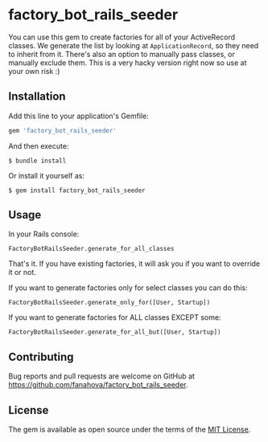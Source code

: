 # factory_bot_rails_seeder

You can use this gem to create factories for all of your ActiveRecord classes. We generate the list by looking at `ApplicationRecord`, so they need to inherit from it. There's also an option to manually pass classes, or manually exclude them. This is a very hacky version right now so use at your own risk :)

## Installation

Add this line to your application's Gemfile:

```ruby
gem 'factory_bot_rails_seeder'
```

And then execute:

    $ bundle install

Or install it yourself as:

    $ gem install factory_bot_rails_seeder

## Usage

In your Rails console:

```
FactoryBotRailsSeeder.generate_for_all_classes
```

That's it. If you have existing factories, it will ask you if you want to override it or not. 

If you want to generate factories only for select classes you can do this:

```
FactoryBotRailsSeeder.generate_only_for([User, Startup])
```

If you want to generate factories for ALL classes EXCEPT some:

```
FactoryBotRailsSeeder.generate_for_all_but([User, Startup])
```

## Contributing

Bug reports and pull requests are welcome on GitHub at https://github.com/fanahova/factory_bot_rails_seeder.

## License

The gem is available as open source under the terms of the [MIT License](https://opensource.org/licenses/MIT).
